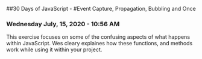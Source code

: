 ##30 Days of JavaScript - 
#Event Capture, Propagation, Bubbling and Once

### Wednesday July, 15, 2020 - 10:56 AM

This exercise focuses on some of the confusing aspects of what happens within JavaScript. Wes cleary explaines how these functions, and methods work while using it within your project.